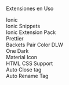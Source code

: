 Extensiones en Uso <br>

Ionic <br>
Ionic Snippets <br>
Ionic Extension Pack <br>
Prettier <br>
Backets Pair Color DLW <br>
One Dark <br>
Material Icon <br>
HTML CSS Support <br>
Auto Close tag <br>
Auto Rename Tag <br>

